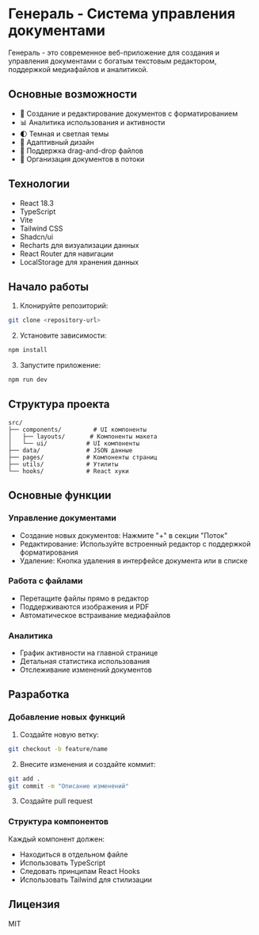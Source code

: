 
# Генераль - Система управления документами

Генераль - это современное веб-приложение для создания и управления документами с богатым текстовым редактором, поддержкой медиафайлов и аналитикой.

## Основные возможности

- 📝 Создание и редактирование документов с форматированием
- 📊 Аналитика использования и активности
- 🌓 Темная и светлая темы
- 📱 Адаптивный дизайн
- 📎 Поддержка drag-and-drop файлов
- 📂 Организация документов в потоки

## Технологии

- React 18.3
- TypeScript
- Vite
- Tailwind CSS
- Shadcn/ui
- Recharts для визуализации данных
- React Router для навигации
- LocalStorage для хранения данных

## Начало работы

1. Клонируйте репозиторий:
```bash
git clone <repository-url>
```

2. Установите зависимости:
```bash
npm install
```

3. Запустите приложение:
```bash
npm run dev
```

## Структура проекта

```
src/
├── components/         # UI компоненты
│   ├── layouts/       # Компоненты макета
│   └── ui/           # UI компоненты
├── data/             # JSON данные
├── pages/            # Компоненты страниц
├── utils/            # Утилиты
└── hooks/            # React хуки
```

## Основные функции

### Управление документами

- Создание новых документов: Нажмите "+" в секции "Поток"
- Редактирование: Используйте встроенный редактор с поддержкой форматирования
- Удаление: Кнопка удаления в интерфейсе документа или в списке

### Работа с файлами

- Перетащите файлы прямо в редактор
- Поддерживаются изображения и PDF
- Автоматическое встраивание медиафайлов

### Аналитика

- График активности на главной странице
- Детальная статистика использования
- Отслеживание изменений документов

## Разработка

### Добавление новых функций

1. Создайте новую ветку:
```bash
git checkout -b feature/name
```

2. Внесите изменения и создайте коммит:
```bash
git add .
git commit -m "Описание изменений"
```

3. Создайте pull request

### Структура компонентов

Каждый компонент должен:
- Находиться в отдельном файле
- Использовать TypeScript
- Следовать принципам React Hooks
- Использовать Tailwind для стилизации

## Лицензия

MIT
